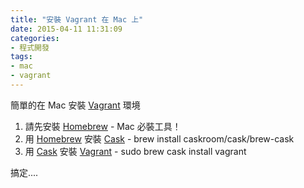 ```yaml
---
title: "安裝 Vagrant 在 Mac 上"
date: 2015-04-11 11:31:09
categories:
- 程式開發
tags:
- mac
- vagrant
---
```


簡單的在 Mac 安裝 [Vagrant] 環境

<!--more-->

1. 請先安裝 [Homebrew] - Mac 必裝工具！
2. 用 [Homebrew] 安裝 [Cask] - brew install caskroom/cask/brew-cask
3. 用 [Cask] 安裝 [Vagrant] - sudo brew cask install vagrant

搞定....

[Vagrant]: https://www.vagrantup.com/
[Homebrew]: http://brew.sh
[Cask]: http://caskroom.io/
